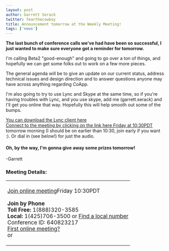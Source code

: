 ```yaml
---
layout: post
author: Garrett Serack 
twitter: fearthecowboy
title: Announcement tomorrow at the Weekly Meeting!
tags: ['news']
---
```


<b>The last bunch of conference calls we’ve had have been so successful, I just wanted to make sure everyone got a reminder for tomorrow.</b>

I'm calling Beta2 "good-enough" and going to go over a ton of things, and hopefully we can get some folks out to work on a few more pieces.

The general agenda will be to give an update on our current status, address technical issues and design direction and to answer questions anyone may have across anything regarding CoApp.

I'm also going to try to use Lync and Skype at the same time, so if you're having troubles with Lync, and you use skype, add me (garrett.serack) and I'll get you online that way. Hopefully this will help smooth out some of the bumps.

[You can download the Lync client here](http://www.microsoft.com/download/en/details.aspx?id=23396)
<br>
[Connect to the meeting by clicking on the link here Friday at 10:30PDT](https://join.microsoft.com/meet/garretts/HZ96LF57) tomorrow morning (I should be on earlier than 10:30, join early if you want :).
Or dial in (see below!) for just the audio.

#### Oh, by the way, I'm gonna give away some prizes tomorrow!

-Garrett

### Meeting Details:
<table  width="100%">
<td width="100%" style="font-size:17px; padding:5px;">


<u><a href="https://join.microsoft.com/meet/garretts/HZ96LF57">Join online meeting</a></u>Friday 10:30PDT
<br>
<br><b>Join by Phone</b>
<br> <b>Toll Free:</b> 1(888)320-3585
<br> <b>Local:</b> 1(425)706-3500 or <u><a href="https://join.microsoft.com/dialin">Find a local number</a></u>
<br>Conference ID: 640823217
<br>
<a href="http://r.office.microsoft.com/r/rlidOC10?clid=1033&amp;p1=4&amp;p2=1041&amp;pc=oc&amp;ver=4&amp;subver=0&amp;bld=7185&amp;bldver=0">First online meeting?</a>
<br>
or
<br>

</td>
</table>